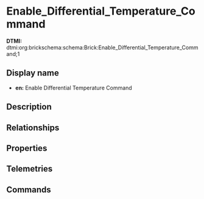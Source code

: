 # Enable_Differential_Temperature_Command
**DTMI:** dtmi:org:brickschema:schema:Brick:Enable_Differential_Temperature_Command;1
## Display name
- **en:** Enable Differential Temperature Command
## Description
## Relationships
## Properties
## Telemetries
## Commands
